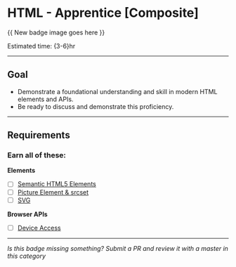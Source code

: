 # HTML - Apprentice [Composite]

{{ New badge image goes here }}
<!-- TODO: design new V2 JavaScript badge before this releases -->

Estimated time: {3-6}hr

-----


## Goal
- Demonstrate a foundational understanding and skill in modern HTML elements and APIs.
- Be ready to discuss and demonstrate this proficiency.


-----


## Requirements

### Earn all of these:

**Elements**

- [ ] [Semantic HTML5 Elements](_micro_semantic-html5-elements.md)
- [ ] [Picture Element & srcset](_micro_picture-element-srcset.md)
- [ ] [SVG](_micro_svg.md)

**Browser APIs**

- [ ] [Device Access](_micro_device-access.md)


-----

  *Is this badge missing something? Submit a PR and review it with a master in this category*
